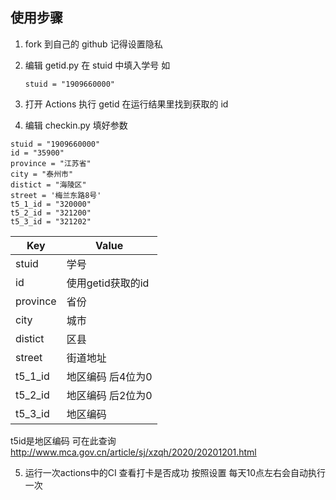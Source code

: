 ## 使用步骤

1. fork 到自己的 github 记得设置隐私

2. 编辑 getid.py 在 stuid 中填入学号 如 

   ```
   stuid = "1909660000"
   ```

   

3. 打开 Actions 执行 getid 在运行结果里找到获取的 id

4. 编辑 checkin.py 填好参数


  ```
  stuid = "1909660000"
  id = "35900"
  province = "江苏省"
  city = "泰州市"
  distict = "海陵区"
  street = '梅兰东路8号'
  t5_1_id = "320000"
  t5_2_id = "321200"
  t5_3_id = "321202"
  ```

  | Key      | Value             |
  | -------- | ----------------- |
  | stuid    | 学号              |
  | id       | 使用getid获取的id |
  | province | 省份              |
  | city     | 城市              |
  | distict  | 区县              |
  | street   | 街道地址          |
  | t5_1_id  | 地区编码 后4位为0 |
  | t5_2_id  | 地区编码 后2位为0 |
  | t5_3_id  | 地区编码          |

  

t5id是地区编码 可在此查询 http://www.mca.gov.cn/article/sj/xzqh/2020/20201201.html


5. 运行一次actions中的CI 查看打卡是否成功 按照设置 每天10点左右会自动执行一次 
